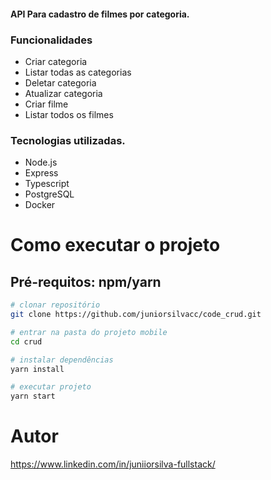 #### API Para cadastro de filmes por categoria.

### Funcionalidades

- Criar categoria
- Listar todas as categorias
- Deletar categoria
- Atualizar categoria
- Criar filme
- Listar todos os filmes

### Tecnologias utilizadas.

- Node.js
- Express
- Typescript
- PostgreSQL
- Docker

# Como executar o projeto

## Pré-requitos: npm/yarn 

```bash
# clonar repositório  
git clone https://github.com/juniorsilvacc/code_crud.git

# entrar na pasta do projeto mobile
cd crud

# instalar dependências
yarn install

# executar projeto
yarn start
```

# Autor

https://www.linkedin.com/in/juniiorsilva-fullstack/
